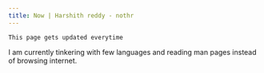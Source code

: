 ```yaml
---
title: Now | Harshith reddy - nothr
---
```


`This page gets updated everytime`

I am currently tinkering with few languages and reading man pages instead of browsing internet.
